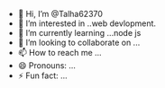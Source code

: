 - 👋 Hi, I’m @Talha62370
- 👀 I’m interested in ..web devlopment.
- 🌱 I’m currently learning ...node js
- 💞️ I’m looking to collaborate on ...
- 📫 How to reach me ...
- 😄 Pronouns: ...
- ⚡ Fun fact: ...

<!---
Talha62370/Talha62370 is a ✨ special ✨ repository because its `README.md` (this file) appears on your GitHub profile.
You can click the Preview link to take a look at your changes.
--->
